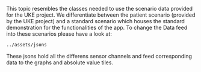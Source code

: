 This topic resembles the classes needed to use the scenario data provided for the UKE project. We differentiate between the patient scenario (provided by the UKE project) and a standard scenario which houses the standard demonstration for the functionalities of the app. To change the Data feed into these scenarios please have a look at:

```bash
../assets/jsons
```

These jsons hold all the differens sensor channels and feed corresponding data to the graphs and absolute value tiles.
